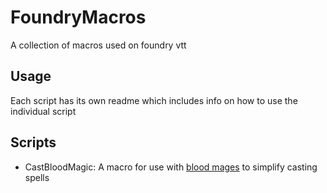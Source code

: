 # FoundryMacros
A collection of macros used on foundry vtt

## Usage
Each script has its own readme which includes info on how to use the individual script

## Scripts
  - CastBloodMagic: A macro for use with [blood mages](http://dndncc.wikidot.com/blood-mage) to simplify casting spells
